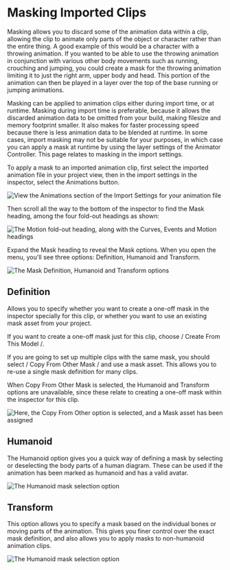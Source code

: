 Masking Imported Clips
===================================================

Masking allows you to discard some of the animation data within a clip, allowing the clip to animate only parts of the object or character rather than the entire thing.  A good example of this would be a character with a throwing animation. If you wanted to be able to use the throwing animation in conjunction with various other body movements such as running, crouching and jumping, you could create a mask for the throwing animation limiting it to just the right arm, upper body and head. This portion of the animation can then be played in a layer over the top of the base running or jumping animations.

Masking can be applied to animation clips either during import time, or at runtime. Masking during import time is preferable, because it allows the discarded animation data to be omitted from your build, making filesize and memory footprint smaller. It also makes for faster processing speed because there is less animation data to be blended at runtime. In some cases, import masking may not be suitable for your purposes, in which case you can apply a mask at runtime by using the layer settings of the Animator Controller. This page relates to masking in the import settings.

To apply a mask to an imported animation clip, first select the imported animation file in your project view, then in the import settings in the inspector, select the Animations button.

![View the Animations section of the Import Settings for your animation file](../uploads/Main/FBXImporterInspectorAnimationsSection.png) 

Then scroll all the way to the bottom of the inspector to find the Mask heading, among the four fold-out headings as shown:

![The Motion fold-out heading, along with the Curves, Events and Motion headings](../uploads/Main/AnimationInspectorMasksCurvesEventsMotion.png) 

Expand the Mask heading to reveal the Mask options. When you open the menu, you'll see three options: Definition, Humanoid and Transform.

![The Mask Definition, Humanoid and Transform options](../uploads/Main/AnimationInspectorMaskOptions.png) 

Definition
----------
Allows you to specify whether you want to create a one-off mask in the inspector specially for this clip, or whether you want to use an existing mask asset from your project. 

If you want to create a one-off mask just for this clip, choose / Create From This Model /.

If you are going to set up multiple clips with the same mask, you should select / Copy From Other Mask / and use a mask asset. This allows you to re-use a single mask definition for many clips.

When Copy From Other Mask is selected, the Humanoid and Transform options are unavailable, since these relate to creating a one-off mask within the inspector for this clip.

![Here, the Copy From Other option is selected, and a Mask asset has been assigned](../uploads/Main/AnimationInspectorMaskCopyFromOther.png) 


Humanoid
--------

The Humanoid option gives you a quick way of defining a mask by selecting or deselecting the body parts of a human diagram. These can be used if the animation has been marked as humanoid and has a valid avatar.

![The Humanoid mask selection option](../uploads/Main/AnimationInspectorMaskHumanoidSelection.png) 


Transform
---------

This option allows you to specify a mask based on the individual bones or moving parts of the animation. This gives you finer control over the exact mask definition, and also allows you to apply masks to non-humanoid animation clips.

![The Humanoid mask selection option](../uploads/Main/AnimationInspectorMaskTransformSelection.png) 

